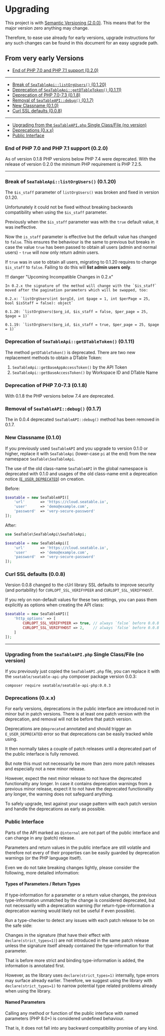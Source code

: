 # Upgrading

This project is with [Semantic Versioning (2.0.0)](https://semver.org/). This means that for the major version zero anything may change.

Therefore, to ease use already for early versions, upgrade instructions for any such changes can be found in this document for an easy upgrade path.

## From very early Versions

* [End of PHP 7.0 and PHP 7.1 support (0.2.0)](#end-of-php-70-and-php-71-support-020)

---

* [Break of `SeaTableApi::listOrgUsers()` (0.1.20)](#break-of-seatableapilistorgusers-0120)
* [Deprecation of `SeaTableApi::getDTableToken()` (0.1.11)](#deprecation-of-seatableapigetdtabletoken-0111)
* [Deprecation of PHP 7.0-7.3 (0.1.8)](#deprecation-of-php-70-73-018)
* [Removal of `SeaTableAPI::debug()` (0.1.7)](#removal-of-seatableapidebug-017)
* [New Classname (0.1.0)](#new-classname-010)
* [Curl SSL defaults (0.0.8)](#curl-ssl-defaults-008)

---

* [Upgrading from the `SeaTableAPI.php` Single Class/File (no version)](#upgrading-from-the-seatableapiphp-single-classfile-no-version)
* [Deprecations (0.x.x)](#deprecations-0xx)
* [Public Interface](#public-interface)

### End of PHP 7.0 and PHP 7.1 support (0.2.0)

As of version 0.1.8 PHP versions below PHP 7.4 were deprecated. With the release of version 0.2.0 the minimum PHP requirement is PHP 7.2.5.

---

### Break of `SeaTableApi::listOrgUsers()` (0.1.20)

The `$is_staff` parameter of `listOrgUsers()` was broken and fixed in version 0.1.20.

Unfortunately it could not be fixed without breaking backwards compatibility when using the `$is_staff` parameter.

Previously when the `$is_staff` parameter was with the `true` default value, it was ineffective.

Now the `is_staff` parameter is effective but the default value has changed to `false`. This ensures the behaviour is the same to previous but breaks in case the value `true` has been passed to obtain all users (admin and normal users) - `true` will now only return admin users.

If `true` was in use to obtain all users, migrating to 0.1.20 requires to change `$is_staff` to `false`. Failing to do this will **list admin users only**.

!!! danger "Upcoming Incompatible Changes in 0.2.x"

    In 0.2.x the signature of the method will change with the `$is_staff` moved after the pagination parameters which will be swapped, too:

    0.2.x: `listOrgUsers(int $orgId, int $page = 1, int $perPage = 25, bool $isStaff = false): object`

    0.1.20: `listOrgUsers($org_id, $is_staff = false, $per_page = 25, $page = 1)`

    0.1.19: `listOrgUsers($org_id, $is_staff = true, $per_page = 25, $page = 1)`

### Deprecation of `SeaTableApi::getDTableToken()` (0.1.11)

The method `getDTableToken()` is deprecated. There are two new replacement methods to obtain a DTable Token:

1. `SeaTableApi::getBaseAppAccessToken()` by the API Token
2. `SeaTableApi::getBaseAccessToken()` by Workspace ID and DTable Name

### Deprecation of PHP 7.0-7.3 (0.1.8)

With 0.1.8 the PHP versions below 7.4 are deprecated.

### Removal of `SeaTableAPI::debug()` (0.1.7)

The in 0.0.4 deprecated `SeaTableAPI::debug()` method has been removed in 0.1.7.

### New Classname (0.1.0)

If you previously used `SeaTableAPI` and you upgrade to version 0.1.0 or higher, replace it with `SeaTableApi` (lower-case `pi` at the end) from the new namespace `SeaTable\SeaTableApi`.

The use of the old class-name `SeaTableAPI` in the global namespace is deprecated with 0.1.0 and usages of the old class-name emit a deprecation notice ([`E_USER_DEPRECATED`][E_USER_DEPRECATED]) on creation.

[E_USER_DEPRECATED]: https://www.php.net/manual/en/errorfunc.constants.php#errorfunc.constants.errorlevels.e-user-deprecated

Before:

```php
$seatable = new SeaTableAPI([
    'url'       => 'https://cloud.seatable.io',
    'user'      => 'demo@example.com',
    'password'  => 'very-secure-password'
]);
```

After:

```php
use SeaTable\SeaTableApi\SeaTableApi;

$seatable = new SeaTableApi([
    'url'       => 'https://cloud.seatable.io',
    'user'      => 'demo@example.com',
    'password'  => 'very-secure-password'
]);
```

### Curl SSL defaults (0.0.8)

Version 0.0.8 changed to the cUrl library SSL defaults to improve security (and portability) for `CURLOPT_SSL_VERIFYPEER` and `CURLOPT_SSL_VERIFYHOST`.

If you rely on non-default values for these two settings, you can pass them explicitly as options when creating the API class:

```php
$seatable = new SeaTableAPI([
    'http_options' => [
        CURLOPT_SSL_VERIFYPEER => true, // always `false` before 0.0.8
        CURLOPT_SSL_VERIFYHOST => 2,    // always `false` before 0.0.8
    ]
]);
```

---

### Upgrading from the `SeaTableAPI.php` Single Class/File (no version)

If you previously just copied the `SeaTableAPI.php` file, you can replace it with the `seatable/seatable-api-php` composer package version 0.0.3:

```
composer require seatable/seatable-api-php:0.0.3
```

### Deprecations (0.x.x)

For early versions, deprecations in the public interface are introduced not in minor but in patch versions. There is at least one patch version with the deprecation, and removal will not be before that patch version.

Deprecations are `@deprecated` annotated and should trigger an `E_USER_DEPRECATED` error so that deprecations can be easily tracked while using.

It then normally takes a couple of patch releases until a deprecated part of the public interface is fully removed.

But note this must not necessarily be more than zero more patch releases and especially not a new minor release.

However, expect the next minor release to not have the deprecated functionality any longer. In case it contains deprecation warnings from a previous minor release, expect it to not have the deprecated functionality any longer, the warning does not safeguard anything.

To safely upgrade, test against your usage pattern with each patch version and handle the deprecations as early as possible.

### Public Interface

Parts of the API marked as `@internal` are not part of the public interface and can change in any (patch) release.

Parameters and return values in the public interface are still volatile and therefore not every of their properties can be easily guarded by deprecation warnings (or the PHP language itself).

Even we do not take breaking changes lightly, please consider the following, more detailed information:

#### Types of Parameters / Return Types

If type-information for a parameter or a return value changes, the previous type-information unmatched by the change is considered deprecated, but not necessarily with a deprecation warning (for return-type-information a deprecation warning would likely not be useful if even possible).

Run a type-checker to detect any issues with each patch release to be on the safe side:

Changes in the signature (that have their effect with `declare(strict_types=1)`) are not introduced in the same patch release unless the signature itself already contained the type-information for that parameter.

That is before more strict and binding type-information is added, the information is annotated first.

However, as the library uses `declare(strict_types=1)` internally, type errors may surface already earlier. Therefore, we suggest using the library with `declare(strict_types=1)` to narrow potential type related problems already when using the library.

#### Named Parameters

Calling any method or function of the public interface with named parameters (PHP 8.0+) is considered undefined behaviour.

That is, it does not fall into any backward compatibility promise of any kind.

